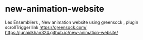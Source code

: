 # new-animation-website
Les Ensembliers , New animation website  using greensock , plugin scrollTrigger  link https://greensock.com/ 
 https://junaidkhan324.github.io/new-animation-website/
